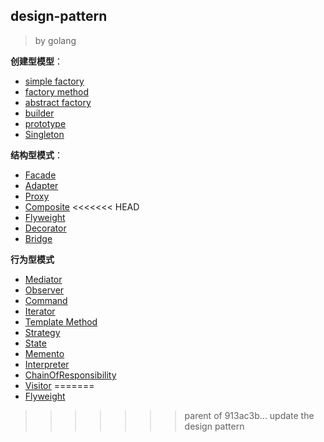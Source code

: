 ## design-pattern

> by golang

**创建型模型**：

- [simple factory](./01_simple_factory)
- [factory method](./02_factory_method)
- [abstract factory](./03_abstract_factory)
- [builder](./04_builder)
- [prototype](./05_prototype)
- [Singleton](./06_singleton)

**结构型模式**：

- [Facade](./07_facade)
- [Adapter](./08_adapter)
- [Proxy](./09_proxy)
- [Composite](./10_composite)
<<<<<<< HEAD
- [Flyweight](./11_flyweight)
- [Decorator](./12_decorator)
- [Bridge](./13_bridge)

**行为型模式**

- [Mediator](./14_mediator)
- [Observer](./15_Observer)
- [Command](./16_command)
- [Iterator](./17_iterator)
- [Template Method](./18_template_method)
- [Strategy](./19_strategy)
- [State](./20_state)
- [Memento](./21_memento)
- [Interpreter](./22_Interpreter)
- [ChainOfResponsibility](./23_chain_of_responsibility)
- [Visitor](./24_visitor)
=======
- [Flyweight](./11_flyweight)
>>>>>>> parent of 913ac3b... update the design pattern
